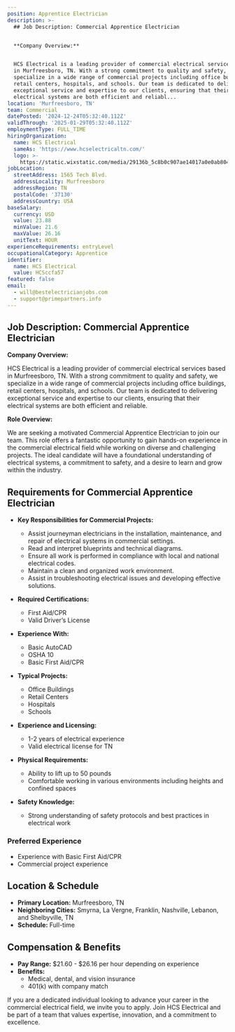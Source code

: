 ```yaml
---
position: Apprentice Electrician
description: >-
  ## Job Description: Commercial Apprentice Electrician


  **Company Overview:**


  HCS Electrical is a leading provider of commercial electrical services based
  in Murfreesboro, TN. With a strong commitment to quality and safety, we
  specialize in a wide range of commercial projects including office buildings,
  retail centers, hospitals, and schools. Our team is dedicated to delivering
  exceptional service and expertise to our clients, ensuring that their
  electrical systems are both efficient and reliabl...
location: 'Murfreesboro, TN'
team: Commercial
datePosted: '2024-12-24T05:32:40.112Z'
validThrough: '2025-01-29T05:32:40.112Z'
employmentType: FULL_TIME
hiringOrganization:
  name: HCS Electrical
  sameAs: 'https://www.hcselectricaltn.com/'
  logo: >-
    https://static.wixstatic.com/media/29136b_5c8b0c907ae14017a0e0ab8046606ac9~mv2.png/v1/crop/x_63,y_193,w_388,h_118/fill/w_398,h_120,al_c,lg_1,q_85,enc_avif,quality_auto/Android%20Playstore%20Logo.png
jobLocation:
  streetAddress: 1565 Tech Blvd.
  addressLocality: Murfreesboro
  addressRegion: TN
  postalCode: '37130'
  addressCountry: USA
baseSalary:
  currency: USD
  value: 23.88
  minValue: 21.6
  maxValue: 26.16
  unitText: HOUR
experienceRequirements: entryLevel
occupationalCategory: Apprentice
identifier:
  name: HCS Electrical
  value: HCSccfa57
featured: false
email:
  - will@bestelectricianjobs.com
  - support@primepartners.info
---
```




## Job Description: Commercial Apprentice Electrician

**Company Overview:**

HCS Electrical is a leading provider of commercial electrical services based in Murfreesboro, TN. With a strong commitment to quality and safety, we specialize in a wide range of commercial projects including office buildings, retail centers, hospitals, and schools. Our team is dedicated to delivering exceptional service and expertise to our clients, ensuring that their electrical systems are both efficient and reliable.

**Role Overview:**

We are seeking a motivated Commercial Apprentice Electrician to join our team. This role offers a fantastic opportunity to gain hands-on experience in the commercial electrical field while working on diverse and challenging projects. The ideal candidate will have a foundational understanding of electrical systems, a commitment to safety, and a desire to learn and grow within the industry.

## Requirements for Commercial Apprentice Electrician

- **Key Responsibilities for Commercial Projects:**
  - Assist journeyman electricians in the installation, maintenance, and repair of electrical systems in commercial settings.
  - Read and interpret blueprints and technical diagrams.
  - Ensure all work is performed in compliance with local and national electrical codes.
  - Maintain a clean and organized work environment.
  - Assist in troubleshooting electrical issues and developing effective solutions.

- **Required Certifications:**
  - First Aid/CPR
  - Valid Driver’s License

- **Experience With:**
  - Basic AutoCAD
  - OSHA 10
  - Basic First Aid/CPR

- **Typical Projects:**
  - Office Buildings
  - Retail Centers
  - Hospitals
  - Schools

- **Experience and Licensing:**
  - 1-2 years of electrical experience
  - Valid electrical license for TN

- **Physical Requirements:**
  - Ability to lift up to 50 pounds
  - Comfortable working in various environments including heights and confined spaces

- **Safety Knowledge:**
  - Strong understanding of safety protocols and best practices in electrical work

### Preferred Experience

- Experience with Basic First Aid/CPR
- Commercial project experience

## Location & Schedule

- **Primary Location:** Murfreesboro, TN
- **Neighboring Cities:** Smyrna, La Vergne, Franklin, Nashville, Lebanon, and Shelbyville, TN
- **Schedule:** Full-time

## Compensation & Benefits

- **Pay Range:** $21.60 - $26.16 per hour depending on experience
- **Benefits:**
  - Medical, dental, and vision insurance
  - 401(k) with company match

If you are a dedicated individual looking to advance your career in the commercial electrical field, we invite you to apply. Join HCS Electrical and be part of a team that values expertise, innovation, and a commitment to excellence.
